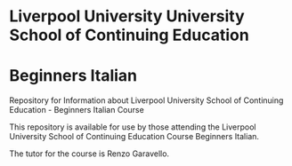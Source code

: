 # Liverpool University University School of Continuing Education
# Beginners Italian

Repository for Information about Liverpool University School of Continuing Education - Beginners Italian Course

This repository is available for use by those attending the Liverpool University School of Continuing Education Course Beginners Italian.

The tutor for the course is Renzo Garavello. 
